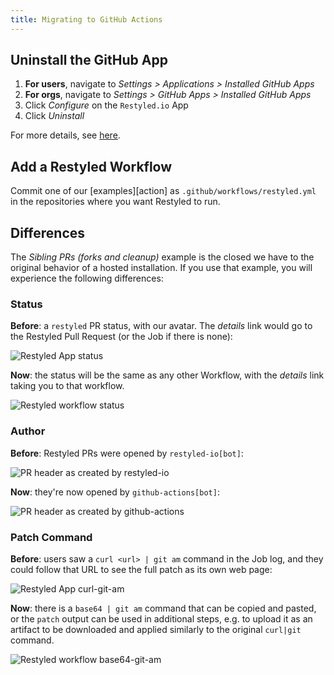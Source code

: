 ```yaml
---
title: Migrating to GitHub Actions
---
```


## Uninstall the GitHub App

1. **For users**, navigate to _Settings > Applications > Installed GitHub Apps_
1. **For orgs**, navigate to _Settings > GitHub Apps > Installed GitHub Apps_
1. Click _Configure_ on the `Restyled.io` App
1. Click _Uninstall_

For more details, see [here](https://docs.github.com/en/apps/using-github-apps/reviewing-and-modifying-installed-github-apps#navigating-to-the-github-app-you-want-to-review-or-modify).

## Add a Restyled Workflow

Commit one of our [examples][action] as `.github/workflows/restyled.yml` in the
repositories where you want Restyled to run.

[actions]: https://github.com/restyled-io/actions?tab=readme-ov-file#usage-examples

## Differences

The _Sibling PRs (forks and cleanup)_ example is the closed we have to the
original behavior of a hosted installation. If you use that example, you will
experience the following differences:

### Status

**Before**: a `restyled` PR status, with our avatar. The _details_ link would go
to the Restyled Pull Request (or the Job if there is none):

![Restyled App status](/img/hosted-restyled-status.png)

**Now**: the status will be the same as any other Workflow, with the _details_
link taking you to that workflow.

![Restyled workflow status](/img/workflow-restyled-status.png)

### Author

**Before**: Restyled PRs were opened by `restyled-io[bot]`:

![PR header as created by restyled-io](/img/hosted-author.png)

**Now**: they're now opened by `github-actions[bot]`:

![PR header as created by github-actions](/img/workflow-author.png)

### Patch Command

**Before**: users saw a `curl <url> | git am` command in the Job log, and they
could follow that URL to see the full patch as its own web page:

![Restyled App curl-git-am](/img/hosted-curl-git-am.png)

**Now**: there is a `base64 | git am` command that can be copied and pasted, or
the `patch` output can be used in additional steps, e.g. to upload it as an
artifact to be downloaded and applied similarly to the original `curl|git`
command.

![Restyled workflow base64-git-am](/img/workflow-base64-git-am.png)
